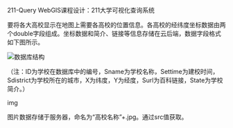 211-Query
WebGIS课程设计：211大学可视化查询系统

要将各大高校显示在地图上需要各高校的位置信息。各高校的经纬度坐标数据由两个double字段组成。坐标数据和简介、链接等信息存储在云后端，数据字段格式如下图所示。

![数据库结构](https://dn-shimo-image.qbox.me/4ZI2eoE8BbEHr2aK.png)

（注：ID为学校在数据库中的编号，Sname为学校名称，Settime为建校时间，Sdistrict为学校所在的城市，X为纬度，Y为经度，Surl为百科链接，State为学校简介。）

img

图片数据存储于服务器，命名为“高校名称”+.jpg。通过src值获取。
